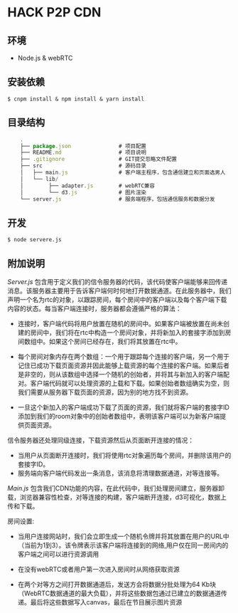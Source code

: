 # HACK P2P CDN

## 环境 ##

- Node.js & webRTC

## 安装依赖 ##

	$ cnpm install & npm install & yarn install

## 目录结构 ##

``` js
    .
    ├── package.json               # 项目配置
    ├── README.md                  # 项目说明
    ├── .gitignore                 # GIT提交忽略文件配置
    ├── src                        # 源码目录
    │   ├── main.js                # 客户端主程序，包含通信建立和页面选男人
    │   └── lib/
    │        ├── adapter.js        # webRTC兼容
    │        └── d3.js             # 图片渲染
    └── server.js                  # 服务端程序，包括通信服务和数据分发
```


## 开发 ##

    $ node servere.js

## 附加说明 ## 

*Server.js* 包含用于定义我们的信令服务器的代码，该代码使客户端能够来回传递消息。该服务器主要用于告诉客户端何时何地打开数据通道。在此服务器中，我们声明一个名为rtc的对象，以跟踪房间，每个房间中的客户端以及每个客户端下载内容的状态。每当客户端连接时，服务器都会遵循严格的算法：

* 连接时，客户端代码将用户放置在随机的房间中。如果客户端被放置在尚未创建的房间中，我们将在rtc中构造一个房间对象，并将新加入的套接字添加到房间数组中。如果这个房间已经存在，我们将其放置在rtc中。

* 每个房间对象内存在两个数组：一个用于跟踪每个连接的客户端，另一个用于记住已成功下载页面资源并因此能够上载资源的每个连接的客户端。如果后者是非空的，则从该数组中选择一个随机的创始者，并将其与新加入的客户端配对。客户端代码就可以处理资源的上载和下载。如果创始者数组确实为空，则我们需要从服务器下载页面的资源，因为别的地方找不到资源。

* 一旦这个新加入的客户端成功下载了页面的资源，我们就将客户端的套接字ID添加到我们的room对象中的创始者数组中，表明该客户端可以为新客户端提供页面资源。

信令服务器还处理同级连接，下载资源然后从页面断开连接的情况：

* 当用户从页面断开连接时，我们将使用rtc对象遍历每个房间，并删除该用户的套接字ID。
* 服务端向客户端代码发出一条消息，该消息将清理数据通道，对等连接等。


*Main.js* 包含我们CDN功能的内容，在此代码中，我们处理房间建立，服务器卸载，浏览器兼容性检查，对等连接的构建，客户端断开连接，d3可视化，数据上传和下载。

房间设置:

* 当用户连接网站时，我们会立即生成一个随机令牌并将其放置在用户的URL中（当前为1到3）。该令牌表示该客户端将连接到的网络,用户仅在同一房间内的客户端之间可以进行资源调用

* 在没有webRTC或者用户第一次进入房间时从网络获取资源

* 在两个对等方之间打开数据通道后，发送方会将数据分批处理为64 Kb块（WebRTC数据通道的最大负载），并将这些数据包通过已建立的数据通道传递。最后将这些数据写入canvas，最后在节目展示图片资源

